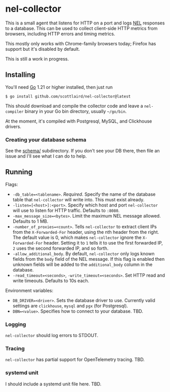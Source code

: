# nel-collector

This is a small agent that listens for HTTP on a port and logs
[NEL](https://developer.mozilla.org/en-US/docs/Web/HTTP/Guides/Network_Error_Logging)
responses to a database.  This can be used to collect client-side HTTP
metrics from browsers, including HTTP errors and timing metrics.

This mostly only works with Chrome-family browsers today; Firefox has
support but it's disabled by default.

This is still a work in progress.

## Installing

You'll need [Go](https://go.dev) 1.21 or higher installed, then just run

```
$ go install github.com/scottlaird/nel-collector@latest
```

This should download and compile the collector code and leave a
`nel-compiler` binary in your Go bin directory, usually `~/go/bin`.

At the moment, it's compiled with Postgresql, MySQL, and Clickhouse
drivers.

### Creating your database schema

See the [schema/](schema/) subdirectory.  If you don't see your DB
there, then file an issue and I'll see what I can do to help.

## Running

Flags:

- `-db_table=<tablename>`.  *Required*.  Specify the name of the database table
  that `nel-collector` will write into.  This must exist already.
- `-listen=[<host>]:<port>`.  Specify which host and port
  `nel-collector` will use to listen for HTTP traffic.  Defaults to
  `:8080`.
- `-max_message_size=<bytes>`.  Limit the maximum NEL message allowed.
  Defaults to 1 MB.
- `-number_of_proxies=<count>`.  Tells `nel-collector` to extract
  client IPs from the `X-Forwarded-For` header, using the nth header
  from the right.  The default value is 0, which makes `nel-collector`
  ignore the `X-Forwarded-For` header.  Setting it to `1` tells it to
  use the first forwarded IP, `2` uses the second forwarded IP, and so
  forth.
- `-allow_additional_body`.  By default, `nel-collector` only logs
  known fields from the `body` field of the NEL message.  If this flag
  is enabled then unknown fields will be added to the
  `additional_body` column in the database.
- `-read_timeout=<seconds>`, `-write_timeout=<seconds>`.  Set HTTP
  read and write timeouts.  Defaults to 10s each.

Environment variables:

- `DB_DRIVER=<driver>`.  Sets the database driver to use.  Currently
  valid settings are `clickhouse`, `mysql` and `pgx` (for Postgresql).
- `DBN=<value>`.  Specifies how to connect to your database.  TBD.

### Logging

`nel-collector` should log errors to STDOUT.

### Tracing

`nel-collector` has partial support for OpenTelemetry tracing.  TBD.


### systemd unit

I should include a systemd unit file here.  TBD.
